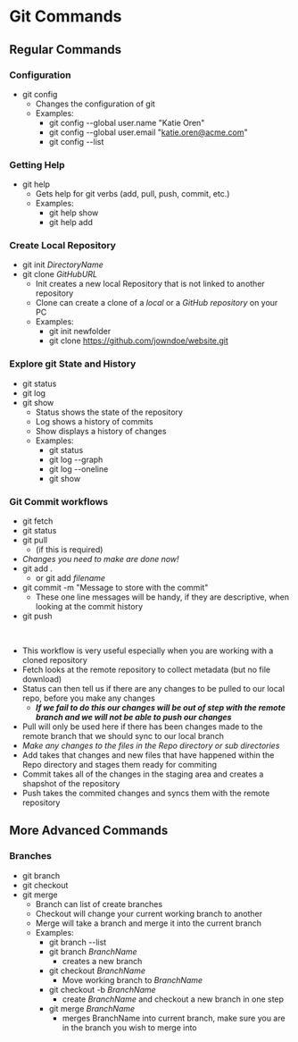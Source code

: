 # Git Commands

## Regular Commands

### Configuration

- git config 
  - Changes the configuration of git
  - Examples:
    - git config --global user.name "Katie Oren"
    - git config --global user.email "katie.oren@acme.com"
    - git config --list

### Getting Help

- git help
  - Gets help for git verbs (add, pull, push, commit, etc.)
  - Examples:
    - git help show
    - git help add

### Create Local Repository

- git init *DirectoryName*
- git clone *GitHubURL*
  - Init creates a new local Repository that is not linked to another repository
  - Clone can create a clone of a *local* or a *GitHub repository* on your PC
  - Examples:
    - git init newfolder
    - git clone https://github.com/jowndoe/website.git

### Explore git State and History
- git status
- git log
- git show
  - Status shows the state of the repository
  - Log shows a history of commits
  - Show displays a history of changes
  - Examples:
    - git status 
    - git log --graph 
    - git log --oneline
    - git show 

### Git Commit workflows
- git fetch
- git status
- git pull 
  - (if this is required)
- *Changes you need to make are done now!*
- git add .  
  - or git add *filename*
- git commit -m "Message to store with the commit"
  - These one line messages will be handy, if they are descriptive, when looking at the commit history
- git push

<br>

- This workflow is very useful especially when you are working with a cloned repository
- Fetch looks at the remote repository to collect metadata (but no file download)
- Status can then tell us if there are any changes to be pulled to our local repo, before you make any changes
  - ***If we fail to do this our changes will be out of step with the remote branch and we will not be able to push our changes***
- Pull will only be used here if there has been changes made to the remote branch that we should sync to our local branch
- *Make any changes to the files in the Repo directory or sub directories*
- Add takes that changes and new files that have happened within the Repo directory and stages them ready for commiting
- Commit takes all of the changes in the staging area and creates a shapshot of the repository
- Push takes the commited changes and syncs them with the remote repository

## More Advanced Commands

### Branches
- git branch
- git checkout
- git merge
  - Branch can list of create branches
  - Checkout will change your current working branch to another
  - Merge will take a branch and merge it into the current branch
  - Examples:
    - git branch --list
    - git branch *BranchName*
      - creates a new branch
    - git checkout *BranchName*
      - Move working branch to *BranchName*
    - git checkout -b *BranchName* 
      - create *BranchName* and checkout a new branch in one step
    - git merge *BranchName* 
      - merges BranchName into current branch, make sure you are in the branch you wish to merge into

